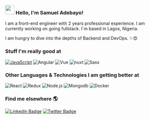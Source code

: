 ### <img src="https://media.giphy.com/media/hvRJCLFzcasrR4ia7z/giphy.gif" width="30px"> Hello, I'm Samuel Adebayo!

I am a front-end engineer with 2 years professional experience. I am currently working on going fullstack. I´m based in Lagos, Nigeria.

I am hungry to dive into the depths of Backend and DevOps. ✨😍

### Stuff I'm really good at
[![JavaScript](https://img.shields.io/badge/-JavaScript-fff?&logo=JavaScript&logoColor=ddc508)]()
![Angular](https://img.shields.io/badge/-Angular-ff0000?&logo=Angular)
![Vue](https://img.shields.io/badge/-Vue.js-fff?&logo=Vue.js)
![nuxt](https://img.shields.io/badge/-nuxt.js-fff?&logo=nuxt.js)
![Sass](https://img.shields.io/badge/-Sass-fff?&logo=sass&logoColor=1572b6)

### Other Languages & Technologies I am getting better at

![React](https://img.shields.io/badge/-React-fff?&logo=React)
![Redux](https://img.shields.io/badge/-Redux-fff?&logo=Redux&logoColor=764abc)
![Node.js](https://img.shields.io/badge/-Node.js-fff?&logo=node.js)
![Mongodb](https://img.shields.io/badge/-MongoDB-fff?&logo=mongodb)
![Docker](https://img.shields.io/badge/-Docker-fff?&logo=Docker)

### Find me elsewhere 🌎

[![Linkedin Badge](https://img.shields.io/badge/-LinkedIn-blue?style=flat-square&logo=Linkedin&logoColor=white&link=https://www.linkedin.com/in/sambayo/)](https://www.linkedin.com/in/sambayo/)  [![Twitter Badge](https://img.shields.io/badge/-Twitter-1ca0f1?style=flat-square&labelColor=1ca0f1&logo=twitter&logoColor=white&link=https://twitter.com/_diogorodrigues)](https://twitter.com/resident_dev)
